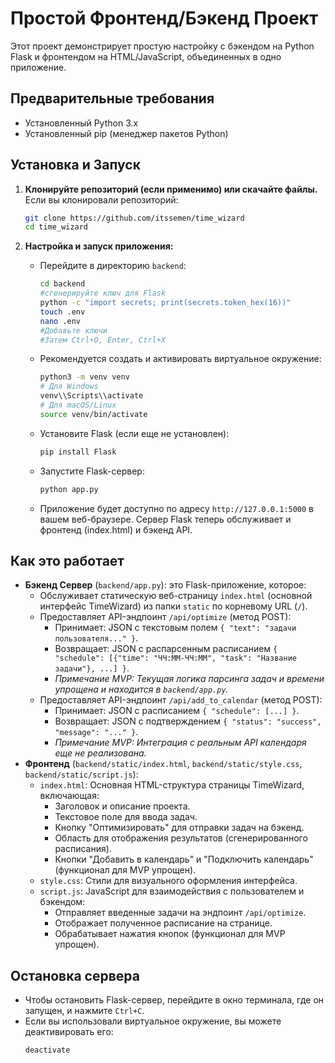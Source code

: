 # Простой Фронтенд/Бэкенд Проект

Этот проект демонстрирует простую настройку с бэкендом на Python Flask и фронтендом на HTML/JavaScript, объединенных в одно приложение.

## Предварительные требования

*   Установленный Python 3.x
*   Установленный pip (менеджер пакетов Python)

## Установка и Запуск

1.  **Клонируйте репозиторий (если применимо) или скачайте файлы.**
    Если вы клонировали репозиторий:
    ```bash
    git clone https://github.com/itssemen/time_wizard
    cd time_wizard
    ```

2.  **Настройка и запуск приложения:**
    *   Перейдите в директорию `backend`:
        ```bash
        cd backend
        #сгенерируйте ключ для Flask
        python -c "import secrets; print(secrets.token_hex(16))" 
        touch .env
        nano .env
        #Добавьте ключи
        #Затем Ctrl+O, Enter, Ctrl+X
        
        ```
    *   Рекомендуется создать и активировать виртуальное окружение:
        ```bash
        python3 -m venv venv
        # Для Windows
        venv\\Scripts\\activate
        # Для macOS/Linux
        source venv/bin/activate
        ```
    *   Установите Flask (если еще не установлен):
        ```bash
        pip install Flask
        ```
    *   Запустите Flask-сервер:
        ```bash
        python app.py
        ```
    *   Приложение будет доступно по адресу `http://127.0.0.1:5000` в вашем веб-браузере. Сервер Flask теперь обслуживает и фронтенд (index.html) и бэкенд API.

## Как это работает

*   **Бэкенд Сервер** (`backend/app.py`): это Flask-приложение, которое:
    *   Обслуживает статическую веб-страницу `index.html` (основной интерфейс TimeWizard) из папки `static` по корневому URL (`/`).
    *   Предоставляет API-эндпоинт `/api/optimize` (метод POST):
        *   Принимает: JSON с текстовым полем `{ "text": "задачи пользователя..." }`.
        *   Возвращает: JSON с распарсенным расписанием `{ "schedule": [{"time": "ЧЧ:ММ-ЧЧ:ММ", "task": "Название задачи"}, ...] }`.
        *   *Примечание MVP: Текущая логика парсинга задач и времени упрощена и находится в `backend/app.py`.*
    *   Предоставляет API-эндпоинт `/api/add_to_calendar` (метод POST):
        *   Принимает: JSON с расписанием `{ "schedule": [...] }`.
        *   Возвращает: JSON с подтверждением `{ "status": "success", "message": "..." }`.
        *   *Примечание MVP: Интеграция с реальным API календаря еще не реализована.*
*   **Фронтенд** (`backend/static/index.html`, `backend/static/style.css`, `backend/static/script.js`):
    *   `index.html`: Основная HTML-структура страницы TimeWizard, включающая:
        *   Заголовок и описание проекта.
        *   Текстовое поле для ввода задач.
        *   Кнопку "Оптимизировать" для отправки задач на бэкенд.
        *   Область для отображения результатов (сгенерированного расписания).
        *   Кнопки "Добавить в календарь" и "Подключить календарь" (функционал для MVP упрощен).
    *   `style.css`: Стили для визуального оформления интерфейса.
    *   `script.js`: JavaScript для взаимодействия с пользователем и бэкендом:
        *   Отправляет введенные задачи на эндпоинт `/api/optimize`.
        *   Отображает полученное расписание на странице.
        *   Обрабатывает нажатия кнопок (функционал для MVP упрощен).

## Остановка сервера

*   Чтобы остановить Flask-сервер, перейдите в окно терминала, где он запущен, и нажмите `Ctrl+C`.
*   Если вы использовали виртуальное окружение, вы можете деактивировать его:
    ```bash
    deactivate
    ```
